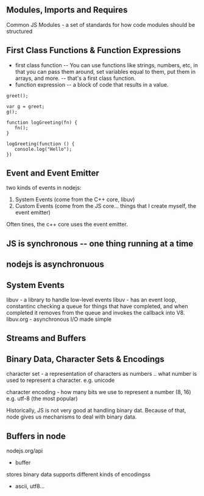 ## Modules, Imports and Requires  
Common JS Modules - a set of standards for how code modules should be structured  

## First Class Functions & Function Expressions  
- first class function -- You can use functions like strings, numbers, etc, in that you can pass them around, set variables equal to them, put them in arrays, and more. -- that's a first class function.
- function expression -- a block of code that results in a value.  

```
greet();

var g = greet;
g();

function logGreeting(fn) {
   fn();
}

logGreeting(function () {
   console.log("Hello");
})
```

## Event and Event Emitter

two kinds of events in nodejs:
1. System Events (come from the C++ core, libuv)
2. Custom Events (come from the JS core... things that I create myself, the event emitter)

Often tines, the c++ core uses the event emitter.


## JS is synchronous -- one thing running at a time
## nodejs is asynchronuous

## System Events
libuv - a library to handle low-level events
libuv - has an event loop, constantinc checking a queue for things that have completed, and when completed it removes from the queue and invokes the callback into V8.
libuv.org - asynchronous I/O made simple

## Streams and Buffers

## Binary Data, Character Sets & Encodings
character set - a representation of characters as numbers .. what number is used to represent a character.
e.g. unicode

character encoding - how many bits we use to represent a number (8, 16)
e.g. utf-8 (the  most popular)

Historically, JS is not very good at handling binary dat. 
Because of that, node gives us mechanisms to deal with binary data.

## Buffers in node
nodejs.org/api
- buffer

stores binary data
supports different kinds of encodingss
   - ascii, utf8...

   